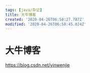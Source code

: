 ```yaml
---
tags: [java/杂记]
title: 大牛博客
created: '2020-04-26T06:58:27.787Z'
modified: '2020-04-26T06:58:45.024Z'
---
```


# 大牛博客

https://blog.csdn.net/yinwenjie
